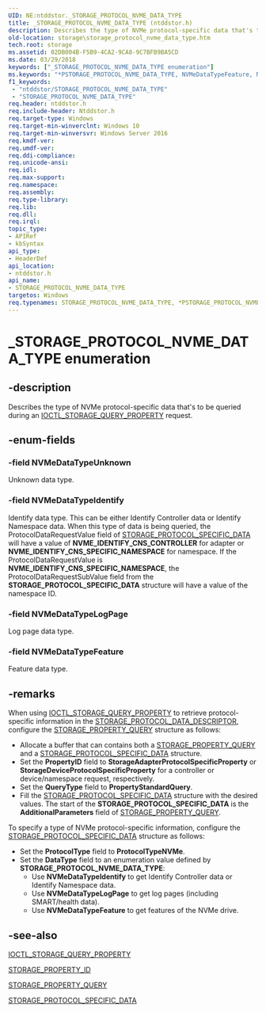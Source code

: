 ```yaml
---
UID: NE:ntddstor._STORAGE_PROTOCOL_NVME_DATA_TYPE
title: _STORAGE_PROTOCOL_NVME_DATA_TYPE (ntddstor.h)
description: Describes the type of NVMe protocol-specific data that's to be queried during an IOCTL_STORAGE_QUERY_PROPERTY request.
old-location: storage\storage_protocol_nvme_data_type.htm
tech.root: storage
ms.assetid: 02DB004B-F5B9-4CA2-9CA8-9C7BFB9BA5CD
ms.date: 03/29/2018
keywords: ["_STORAGE_PROTOCOL_NVME_DATA_TYPE enumeration"]
ms.keywords: "*PSTORAGE_PROTOCOL_NVME_DATA_TYPE, NVMeDataTypeFeature, NVMeDataTypeIdentify, NVMeDataTypeLogPage, NVMeDataTypeUnknown, PSTORAGE_PROTOCOL_NVME_DATA_TYPE, PSTORAGE_PROTOCOL_NVME_DATA_TYPE enumeration pointer [Storage Devices], STORAGE_PROTOCOL_NVME_DATA_TYPE, STORAGE_PROTOCOL_NVME_DATA_TYPE enumeration [Storage Devices], _STORAGE_PROTOCOL_NVME_DATA_TYPE, ntddstor/NVMeDataTypeFeature, ntddstor/NVMeDataTypeIdentify, ntddstor/NVMeDataTypeLogPage, ntddstor/NVMeDataTypeUnknown, ntddstor/PSTORAGE_PROTOCOL_NVME_DATA_TYPE, ntddstor/STORAGE_PROTOCOL_NVME_DATA_TYPE, storage.storage_protocol_nvme_data_type"
f1_keywords:
 - "ntddstor/STORAGE_PROTOCOL_NVME_DATA_TYPE"
 - "STORAGE_PROTOCOL_NVME_DATA_TYPE"
req.header: ntddstor.h
req.include-header: Ntddstor.h
req.target-type: Windows
req.target-min-winverclnt: Windows 10
req.target-min-winversvr: Windows Server 2016
req.kmdf-ver: 
req.umdf-ver: 
req.ddi-compliance: 
req.unicode-ansi: 
req.idl: 
req.max-support: 
req.namespace: 
req.assembly: 
req.type-library: 
req.lib: 
req.dll: 
req.irql: 
topic_type:
- APIRef
- kbSyntax
api_type:
- HeaderDef
api_location:
- ntddstor.h
api_name:
- STORAGE_PROTOCOL_NVME_DATA_TYPE
targetos: Windows
req.typenames: STORAGE_PROTOCOL_NVME_DATA_TYPE, *PSTORAGE_PROTOCOL_NVME_DATA_TYPE
---
```


# _STORAGE_PROTOCOL_NVME_DATA_TYPE enumeration


## -description


Describes  the type of NVMe protocol-specific data that's to be queried during an <a href="https://docs.microsoft.com/windows-hardware/drivers/ddi/ntddstor/ni-ntddstor-ioctl_storage_query_property">IOCTL_STORAGE_QUERY_PROPERTY</a> request.


## -enum-fields




### -field NVMeDataTypeUnknown

Unknown data type.


### -field NVMeDataTypeIdentify

Identify data type. This can be either Identify Controller data or Identify Namespace data. When this type of data is being queried, the ProtocolDataRequestValue field of <a href="https://docs.microsoft.com/windows-hardware/drivers/ddi/ntddstor/ns-ntddstor-_storage_protocol_specific_data">STORAGE_PROTOCOL_SPECIFIC_DATA</a> will have a value of <b>NVME_IDENTIFY_CNS_CONTROLLER</b> for adapter or <b>NVME_IDENTIFY_CNS_SPECIFIC_NAMESPACE</b> for namespace. If the ProtocolDataRequestValue is <b>NVME_IDENTIFY_CNS_SPECIFIC_NAMESPACE</b>, the ProtocolDataRequestSubValue field from the <b>STORAGE_PROTOCOL_SPECIFIC_DATA</b> structure will have a value of the namespace ID.


### -field NVMeDataTypeLogPage

Log page data type.


### -field NVMeDataTypeFeature

Feature data type.


## -remarks



When using <a href="https://docs.microsoft.com/windows-hardware/drivers/ddi/ntddstor/ni-ntddstor-ioctl_storage_query_property">IOCTL_STORAGE_QUERY_PROPERTY</a> to retrieve protocol-specific information in the <a href="https://docs.microsoft.com/windows-hardware/drivers/ddi/ntddstor/ns-ntddstor-_storage_protocol_data_descriptor">STORAGE_PROTOCOL_DATA_DESCRIPTOR</a>, configure the <a href="https://docs.microsoft.com/windows-hardware/drivers/ddi/ntddstor/ns-ntddstor-_storage_property_query">STORAGE_PROPERTY_QUERY</a> structure as follows:

<ul>
<li>
Allocate a buffer that can contains both a <a href="https://docs.microsoft.com/windows-hardware/drivers/ddi/ntddstor/ns-ntddstor-_storage_property_query">STORAGE_PROPERTY_QUERY</a> and a <a href="https://docs.microsoft.com/windows-hardware/drivers/ddi/ntddstor/ns-ntddstor-_storage_protocol_specific_data">STORAGE_PROTOCOL_SPECIFIC_DATA</a> structure.

</li>
<li>
Set the <b>PropertyID</b>  field to <b>StorageAdapterProtocolSpecificProperty</b> or <b>StorageDeviceProtocolSpecificProperty</b> for a controller or device/namespace request, respectively.

</li>
<li>
Set the <b>QueryType</b>  field to <b>PropertyStandardQuery</b>.

</li>
<li>
Fill the <a href="https://docs.microsoft.com/windows-hardware/drivers/ddi/ntddstor/ns-ntddstor-_storage_protocol_specific_data">STORAGE_PROTOCOL_SPECIFIC_DATA</a> structure with the desired values. The start of the <b>STORAGE_PROTOCOL_SPECIFIC_DATA</b> is the <b>AdditionalParameters</b> field of <a href="https://docs.microsoft.com/windows-hardware/drivers/ddi/ntddstor/ns-ntddstor-_storage_property_query">STORAGE_PROPERTY_QUERY</a>.

</li>
</ul>
To specify a type of NVMe protocol-specific information,  configure the <a href="https://docs.microsoft.com/windows-hardware/drivers/ddi/ntddstor/ns-ntddstor-_storage_protocol_specific_data">STORAGE_PROTOCOL_SPECIFIC_DATA</a> structure as follows:

<ul>
<li>
Set the <b>ProtocolType</b>  field to <b>ProtocolTypeNVMe</b>.

</li>
<li>
Set the <b>DataType</b>  field to an enumeration value defined by <b>STORAGE_PROTOCOL_NVME_DATA_TYPE</b>:<ul>
<li>Use <b>NVMeDataTypeIdentify</b> to get Identify Controller data or Identify Namespace data.</li>
<li>Use <b>NVMeDataTypeLogPage</b> to get log pages (including SMART/health data).</li>
<li>Use <b>NVMeDataTypeFeature</b> to get features of the NVMe drive.</li>
</ul>


</li>
</ul>



## -see-also




<a href="https://docs.microsoft.com/windows-hardware/drivers/ddi/ntddstor/ni-ntddstor-ioctl_storage_query_property">IOCTL_STORAGE_QUERY_PROPERTY</a>



<a href="https://docs.microsoft.com/windows-hardware/drivers/ddi/ntddstor/ne-ntddstor-storage_property_id">STORAGE_PROPERTY_ID</a>



<a href="https://docs.microsoft.com/windows-hardware/drivers/ddi/ntddstor/ns-ntddstor-_storage_property_query">STORAGE_PROPERTY_QUERY</a>



<a href="https://docs.microsoft.com/windows-hardware/drivers/ddi/ntddstor/ns-ntddstor-_storage_protocol_specific_data">STORAGE_PROTOCOL_SPECIFIC_DATA</a>
 

 

